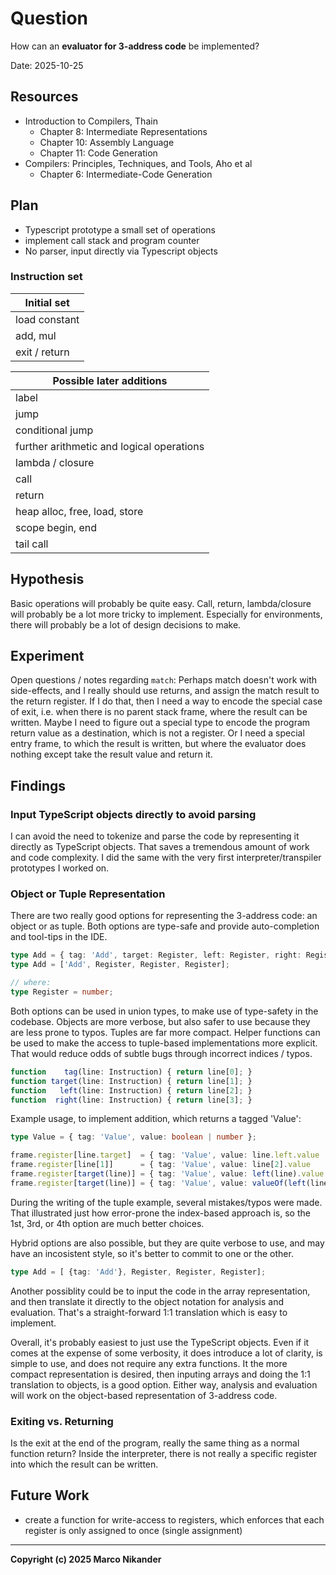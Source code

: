 # Question
<!-- What am I figuring out? -->

How can an **evaluator for 3-address code** be implemented?

Date: 2025-10-25

## Resources
<!-- Where can I find relevant information? -->

- Introduction to Compilers, Thain
    - Chapter 8: Intermediate Representations
    - Chapter 10: Assembly Language
    - Chapter 11: Code Generation
- Compilers: Principles, Techniques, and Tools, Aho et al
    - Chapter 6: Intermediate-Code Generation

## Plan
<!-- What do I want to do? -->

- Typescript prototype a small set of operations
- implement call stack and program counter
- No parser, input directly via Typescript objects


### Instruction set

|Initial set |
| --- |
| load constant |
| add, mul |
| exit / return |

| Possible later additions |
| --- |
| label |
| jump |
| conditional jump |
| further arithmetic and logical operations |
| lambda / closure |
| call |
| return |
| heap alloc, free, load, store |
| scope begin, end |
| tail call |



## Hypothesis
<!-- What do I think is going to happen? -->

Basic operations will probably be quite easy.
Call, return, lambda/closure will probably be a lot more tricky to implement.
Especially for environments, there will probably be a lot of design decisions to make.

## Experiment
<!-- What did I do? -->
<!-- How do you run the code? -->

Open questions / notes regarding `match`: 
Perhaps match doesn't work with side-effects, and I really should use returns, and assign the match result to the return register.
If I do that, then I need a way to encode the special case of exit, i.e. when there is no parent stack frame, where the result can be written.
Maybe I need to figure out a special type to encode the program return value as a destination, which is not a register.
Or I need a special entry frame, to which the result is written, but where the evaluator does nothing except take the result value and return it.

## Findings
<!-- What did I learn? -->

### Input TypeScript objects directly to avoid parsing
I can avoid the need to tokenize and parse the code by representing it directly as TypeScript objects.
That saves a tremendous amount of work and code complexity.
I did the same with the very first interpreter/transpiler prototypes I worked on.

### Object or Tuple Representation
There are two really good options for representing the 3-address code: an object or as tuple.
Both options are type-safe and provide auto-completion and tool-tips in the IDE.

```typescript
type Add = { tag: 'Add', target: Register, left: Register, right: Register };
type Add = ['Add', Register, Register, Register];

// where:
type Register = number;
```
Both options can be used in union types, to make use of type-safety in the codebase.
Objects are more verbose, but also safer to use because they are less prone to typos.
Tuples are far more compact.
Helper functions can be used to make the access to tuple-based implementations more explicit.
That would reduce odds of subtle bugs through incorrect indices / typos.
```typescript
function    tag(line: Instruction) { return line[0]; }
function target(line: Instruction) { return line[1]; }
function   left(line: Instruction) { return line[2]; }
function  right(line: Instruction) { return line[3]; }
```

Example usage, to implement addition, which returns a tagged 'Value':
```typescript
type Value = { tag: 'Value', value: boolean | number };

frame.register[line.target]  = { tag: 'Value', value: line.left.value     + line.right.value };      // objects
frame.register[line[1]]      = { tag: 'Value', value: line[2].value       + line[3].value };         // tuples
frame.register[target(line)] = { tag: 'Value', value: left(line).value    + right(line).value };     // tuples with helper functions
frame.register[target(line)] = { tag: 'Value', value: valueOf(left(line)) + valueOf(right(line)) };  // tuples with more helper functions
```
During the writing of the tuple example, several mistakes/typos were made.
That illustrated just how error-prone the index-based approach is, so the 1st, 3rd, or 4th option are much better choices.

Hybrid options are also possible, but they are quite verbose to use, and may have an incosistent style, so it's better to commit to one or the other.
```typescript
type Add = [ {tag: 'Add'}, Register, Register, Register];
```

Another possiblity could be to input the code in the array representation, and then translate it directly to the object notation for analysis and evaluation.
That's a straight-forward 1:1 translation which is easy to implement.

Overall, it's probably easiest to just use the TypeScript objects.
Even if it comes at the expense of some verbosity, it does introduce a lot of clarity, is simple to use, and does not require any extra functions.
It the more compact representation is desired, then inputing arrays and doing the 1:1 translation to objects, is a good option.
Either way, analysis and evaluation will work on the object-based representation of 3-address code.

### Exiting vs. Returning

Is the exit at the end of the program, really the same thing as a normal function return?
Inside the interpreter, there is not really a specific register into which the result can be written.
<!-- TOOD: elaborate on a possible dummy frame for the final return, a special exit command, or special evaluation logic for the root frame -->

## Future Work
<!-- Are there follow-up questions? -->
<!-- Can I create a concrete ticket/issue from this? -->

- create a function for write-access to registers, which enforces that each register is only assigned to once (single assignment)

---
**Copyright (c) 2025 Marco Nikander**
